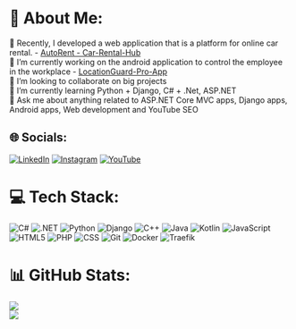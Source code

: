 # 💫 About Me:
🚀 Recently, I developed a web application that is a platform for online car rental. - <a href="https://github.com/m-bugaj/Car-Rental-Hub">AutoRent - Car-Rental-Hub</a>
<br>🔭 I’m currently working on the android application to control the employee in the workplace - <a href="https://github.com/m-bugaj/LocationGuard-Pro-App">LocationGuard-Pro-App</a>
<br>👯 I’m looking to collaborate on big projects
<br>🌱 I’m currently learning Python + Django, C# + .Net, ASP.NET
<br>💬 Ask me about anything related to ASP.NET Core MVC apps, Django apps, Android apps, Web development and YouTube SEO


## 🌐 Socials:
[![LinkedIn](https://img.shields.io/badge/LinkedIn-%230077B5.svg?logo=linkedin&logoColor=white)](https://www.linkedin.com/in/michalbugaj/) 
[![Instagram](https://img.shields.io/badge/Instagram-%23E4405F.svg?ogo=instagram&logoColor=white)](https://www.instagram.com/bugi_beatz/) 
[![YouTube](https://img.shields.io/badge/YouTube-%23FF0000.svg?logo=youtube&logoColor=white)](https://www.youtube.com/@BUGIBEATZ) 

# 💻 Tech Stack:
![C#](https://img.shields.io/badge/C%23-%23239120?style=for-the-badge&logo=c-sharp&logoColor=white) ![.NET](https://img.shields.io/badge/.NET-%23512BD4?style=for-the-badge&logo=.net&logoColor=white) ![Python](https://img.shields.io/badge/Python-%233776AB?style=for-the-badge&logo=python&logoColor=white) ![Django](https://img.shields.io/badge/Django-%23092E20?style=for-the-badge&logo=django&logoColor=white) ![C++](https://img.shields.io/badge/C++-%2300599C?style=for-the-badge&logo=c%2B%2B&logoColor=white) ![Java](https://img.shields.io/badge/Java-%23ED8B00?style=for-the-badge&logo=java&logoColor=white) ![Kotlin](https://img.shields.io/badge/Kotlin-%230095D5?style=for-the-badge&logo=kotlin&logoColor=white) ![JavaScript](https://img.shields.io/badge/JavaScript-F7DF1E?style=for-the-badge&logo=javascript&logoColor=black) ![HTML5](https://img.shields.io/badge/HTML5-%23E34F26?style=for-the-badge&logo=html5&logoColor=white) ![PHP](https://img.shields.io/badge/PHP-%23777BB4?style=for-the-badge&logo=php&logoColor=white) ![CSS](https://img.shields.io/badge/CSS-%231572B6?style=for-the-badge&logo=css3&logoColor=white) ![Git](https://img.shields.io/badge/Git-F05032?style=for-the-badge&logo=git&logoColor=white) ![Docker](https://img.shields.io/badge/Docker-2496ED?style=for-the-badge&logo=docker&logoColor=white) ![Traefik](https://img.shields.io/badge/Traefik-FFD43B?style=for-the-badge&logo=traefik&logoColor=white)
<div align="left">
</div>

###
# 📊 GitHub Stats:
![](https://github-readme-streak-stats.herokuapp.com/?user=m-bugaj&theme=radical&hide_border=true)<br/>
![](https://github-readme-stats.vercel.app/api/top-langs/?username=m-bugaj&theme=radical&hide_border=true&include_all_commits=false&count_private=false&layout=compact)
